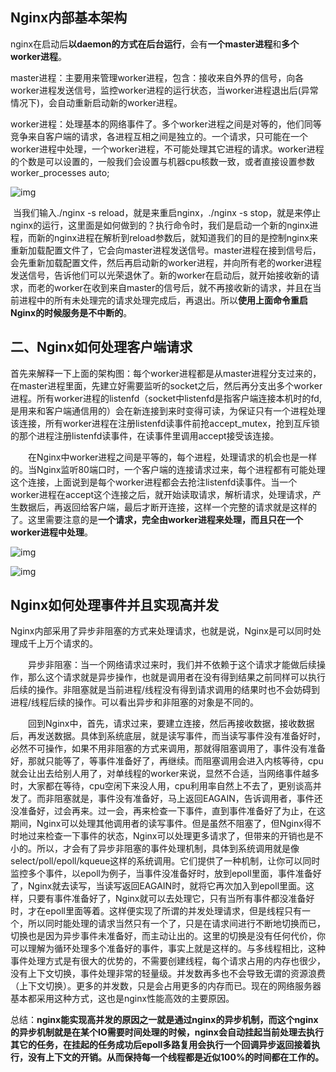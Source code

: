 ## Nginx内部基本架构

​		nginx在启动后**以daemon的方式在后台运行**，会有**一个master进程**和**多个worker进程**。

​		master进程：主要用来管理worker进程，包含：接收来自外界的信号，向各worker进程发送信号，监控worker进程的运行状态，当worker进程退出后(异常情况下)，会自动重新启动新的worker进程。

​		worker进程：处理基本的网络事件了。多个worker进程之间是对等的，他们同等竞争来自客户端的请求，各进程互相之间是独立的。一个请求，只可能在一个worker进程中处理，一个worker进程，不可能处理其它进程的请求。worker进程的个数是可以设置的，一般我们会设置与机器cpu核数一致，或者直接设置参数worker_processes auto;

![img](http://img.yluchao.cn/typora/cc48ba46bdc3e758221167b8f44a4dfc.png)

​		当我们输入./nginx -s reload，就是来重启nginx，./nginx -s stop，就是来停止nginx的运行，这里面是如何做到的？执行命令时，我们是启动一个新的nginx进程，而新的nginx进程在解析到reload参数后，就知道我们的目的是控制nginx来重新加载配置文件了，它会向master进程发送信号。master进程在接到信号后，会先重新加载配置文件，然后再启动新的worker进程，并向所有老的worker进程发送信号，告诉他们可以光荣退休了。新的worker在启动后，就开始接收新的请求，而老的worker在收到来自master的信号后，就不再接收新的请求，并且在当前进程中的所有未处理完的请求处理完成后，再退出。所以**使用上面命令重启Nginx的时候服务是不中断的**。

## 二、Nginx如何处理客户端请求

​		首先来解释一下上面的架构图：每个worker进程都是从master进程分支过来的，在master进程里面，先建立好需要监听的socket之后，然后再分支出多个worker进程。所有worker进程的listenfd（socket中listenfd是指客户端连接本机时的fd,是用来和客户端通信用的）会在新连接到来时变得可读，为保证只有一个进程处理该连接，所有worker进程在注册listenfd读事件前抢accept_mutex，抢到互斥锁的那个进程注册listenfd读事件，在读事件里调用accept接受该连接。

　　在Nginx中worker进程之间是平等的，每个进程，处理请求的机会也是一样的。当Nginx监听80端口时，一个客户端的连接请求过来，每个进程都有可能处理这个连接，上面说到是每个worker进程都会去抢注listenfd读事件。当一个worker进程在accept这个连接之后，就开始读取请求，解析请求，处理请求，产生数据后，再返回给客户端，最后才断开连接，这样一个完整的请求就是这样的了。这里需要注意的是**一个请求，完全由worker进程来处理，而且只在一个worker进程中处理**。

![img](http://img.yluchao.cn/typora/b6cba0834063827cdd5f5fc90437808d.png)

![img](http://img.yluchao.cn/typora/8e933143f964bbe3cbbbf74458ecbbc6.png)

## Nginx如何处理事件并且实现高并发

​		Nginx内部采用了异步非阻塞的方式来处理请求，也就是说，Nginx是可以同时处理成千上万个请求的。

　　异步非阻塞：当一个网络请求过来时，我们并不依赖于这个请求才能做后续操作，那么这个请求就是异步操作，也就是调用者在没有得到结果之前同样可以执行后续的操作。非阻塞就是当前进程/线程没有得到请求调用的结果时也不会妨碍到进程/线程后续的操作。可以看出异步和非阻塞的对象是不同的。

　　回到Nginx中，首先，请求过来，要建立连接，然后再接收数据，接收数据后，再发送数据。具体到系统底层，就是读写事件，而当读写事件没有准备好时，必然不可操作，如果不用非阻塞的方式来调用，那就得阻塞调用了，事件没有准备好，那就只能等了，等事件准备好了，再继续。而阻塞调用会进入内核等待，cpu就会让出去给别人用了，对单线程的worker来说，显然不合适，当网络事件越多时，大家都在等待，cpu空闲下来没人用，cpu利用率自然上不去了，更别谈高并发了。而非阻塞就是，事件没有准备好，马上返回EAGAIN，告诉调用者，事件还没准备好，过会再来。过一会，再来检查一下事件，直到事件准备好了为止，在这期间，Nginx可以处理其他调用者的读写事件。但是虽然不阻塞了，但Nginx得不时地过来检查一下事件的状态，Nginx可以处理更多请求了，但带来的开销也是不小的。所以，才会有了异步非阻塞的事件处理机制，具体到系统调用就是像select/poll/epoll/kqueue这样的系统调用。它们提供了一种机制，让你可以同时监控多个事件，以epoll为例子，当事件没准备好时，放到epoll里面，事件准备好了，Nginx就去读写，当读写返回EAGAIN时，就将它再次加入到epoll里面。这样，只要有事件准备好了，Nginx就可以去处理它，只有当所有事件都没准备好时，才在epoll里面等着。这样便实现了所谓的并发处理请求，但是线程只有一个，所以同时能处理的请求当然只有一个了，只是在请求间进行不断地切换而已，切换也是因为异步事件未准备好，而主动让出的。这里的切换是没有任何代价，你可以理解为循环处理多个准备好的事件，事实上就是这样的。与多线程相比，这种事件处理方式是有很大的优势的，不需要创建线程，每个请求占用的内存也很少，没有上下文切换，事件处理非常的轻量级。并发数再多也不会导致无谓的资源浪费（上下文切换）。更多的并发数，只是会占用更多的内存而已。现在的网络服务器基本都采用这种方式，这也是nginx性能高效的主要原因。

总结：**nginx能实现高并发的原因之一就是通过nginx的异步机制，而这个nginx的异步机制就是在某个IO需要时间处理的时候，nginx会自动挂起当前处理去执行其它的任务，在挂起的任务成功后epoll多路复用会执行一个回调异步返回接着执行，没有上下文的开销。从而保持每一个线程都是近似100%的时间都在工作的。**